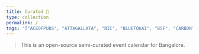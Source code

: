 ```yaml
---
title: Curated 🍉
type: collection
permalink: /
tags: '["ACEOFPUBS", "ATTAGALLATA", "BIC", "BLUETOKAI", "BSF", "CARBON", "CHAMPACA", "COURTYARD", "CREATIVEMORNINGS", "GOETHE", "KOOTA", "MAP", "SISTERSINSWEAT/SESSION", "SOFAR", "SUMUKHA", "TOGETHER", "TROVE", "UNDERLINE", "URBANAUT", "VENN", "WINDMILLS", "TPCC"]'
---
```


> This is an open-source semi-curated event calendar for Bangalore.